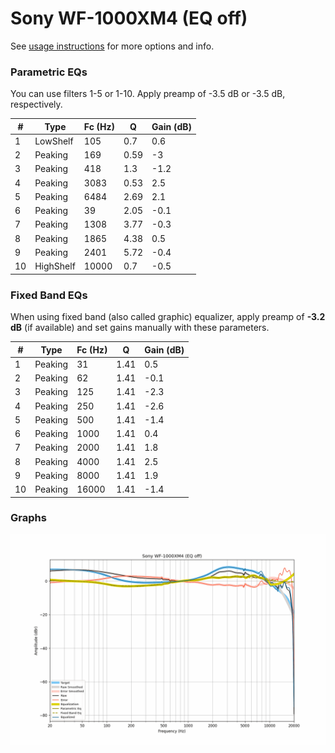 # Sony WF-1000XM4 (EQ off)
See [usage instructions](https://github.com/jaakkopasanen/AutoEq#usage) for more options and info.

### Parametric EQs
You can use filters 1-5 or 1-10. Apply preamp of -3.5 dB or -3.5 dB, respectively.

|   # | Type      |   Fc (Hz) |    Q |   Gain (dB) |
|-----|-----------|-----------|------|-------------|
|   1 | LowShelf  |       105 | 0.7  |         0.6 |
|   2 | Peaking   |       169 | 0.59 |        -3   |
|   3 | Peaking   |       418 | 1.3  |        -1.2 |
|   4 | Peaking   |      3083 | 0.53 |         2.5 |
|   5 | Peaking   |      6484 | 2.69 |         2.1 |
|   6 | Peaking   |        39 | 2.05 |        -0.1 |
|   7 | Peaking   |      1308 | 3.77 |        -0.3 |
|   8 | Peaking   |      1865 | 4.38 |         0.5 |
|   9 | Peaking   |      2401 | 5.72 |        -0.4 |
|  10 | HighShelf |     10000 | 0.7  |        -0.5 |

### Fixed Band EQs
When using fixed band (also called graphic) equalizer, apply preamp of **-3.2 dB** (if available) and set gains manually with these parameters.

|   # | Type    |   Fc (Hz) |    Q |   Gain (dB) |
|-----|---------|-----------|------|-------------|
|   1 | Peaking |        31 | 1.41 |         0.5 |
|   2 | Peaking |        62 | 1.41 |        -0.1 |
|   3 | Peaking |       125 | 1.41 |        -2.3 |
|   4 | Peaking |       250 | 1.41 |        -2.6 |
|   5 | Peaking |       500 | 1.41 |        -1.4 |
|   6 | Peaking |      1000 | 1.41 |         0.4 |
|   7 | Peaking |      2000 | 1.41 |         1.8 |
|   8 | Peaking |      4000 | 1.41 |         2.5 |
|   9 | Peaking |      8000 | 1.41 |         1.9 |
|  10 | Peaking |     16000 | 1.41 |        -1.4 |

### Graphs
![](./Sony%20WF-1000XM4%20(EQ%20off).png)
